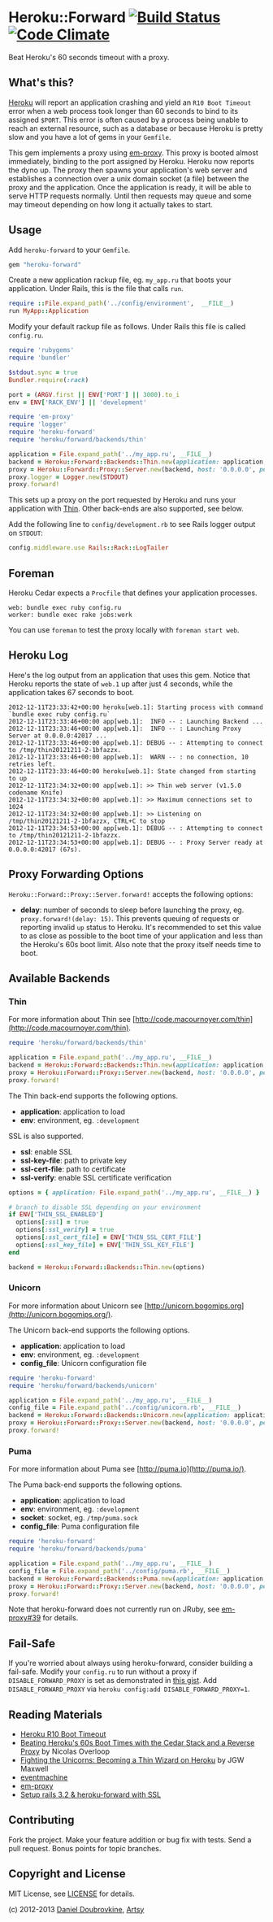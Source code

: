 Heroku::Forward [![Build Status](https://travis-ci.org/dblock/heroku-forward.png?branch=master)](https://travis-ci.org/dblock/heroku-forward) [![Code Climate](https://codeclimate.com/repos/51fa634ec7f3a32cbd015aea/badges/f526a1ee8e357011f8af/gpa.png)](https://codeclimate.com/repos/51fa634ec7f3a32cbd015aea/feed)
===============

Beat Heroku's 60 seconds timeout with a proxy.

What's this?
------------

[Heroku](http://www.heroku.com/) will report an application crashing and yield an `R10 Boot Timeout` error when a web process took longer than 60 seconds to bind to its assigned `$PORT`. This error is often caused by a process being unable to reach an external resource, such as a database or because Heroku is pretty slow and you have a lot of gems in your `Gemfile`.

This gem implements a proxy using [em-proxy](https://github.com/igrigorik/em-proxy). This proxy is booted almost immediately, binding to the port assigned by Heroku. Heroku now reports the dyno up. The proxy then spawns your application's web server and establishes a connection over a unix domain socket (a file) between the proxy and the application. Once the application is ready, it will be able to serve HTTP requests normally. Until then requests may queue and some may timeout depending on how long it actually takes to start.

Usage
-----

Add `heroku-forward` to your `Gemfile`.

``` ruby
gem "heroku-forward"
```

Create a new application rackup file, eg. `my_app.ru` that boots your application. Under Rails, this is the file that calls `run`.

``` ruby
require ::File.expand_path('../config/environment',  __FILE__)
run MyApp::Application
```

Modify your default rackup file as follows. Under Rails this file is called `config.ru`.

``` ruby
require 'rubygems'
require 'bundler'

$stdout.sync = true
Bundler.require(:rack)

port = (ARGV.first || ENV['PORT'] || 3000).to_i
env = ENV['RACK_ENV'] || 'development'

require 'em-proxy'
require 'logger'
require 'heroku-forward'
require 'heroku/forward/backends/thin'

application = File.expand_path('../my_app.ru', __FILE__)
backend = Heroku::Forward::Backends::Thin.new(application: application, env: env)
proxy = Heroku::Forward::Proxy::Server.new(backend, host: '0.0.0.0', port: port)
proxy.logger = Logger.new(STDOUT)
proxy.forward!
```

This sets up a proxy on the port requested by Heroku and runs your application with [Thin](http://code.macournoyer.com/thin). Other back-ends are also supported, see below.

Add the following line to `config/development.rb` to see Rails logger output on `STDOUT`:

```ruby
config.middleware.use Rails::Rack::LogTailer
```

Foreman
-------

Heroku Cedar expects a `Procfile` that defines your application processes.

```
web: bundle exec ruby config.ru
worker: bundle exec rake jobs:work
```

You can use `foreman` to test the proxy locally with `foreman start web`.

Heroku Log
----------

Here's the log output from an application that uses this gem. Notice that Heroku reports the state of `web.1` up after just 4 seconds, while the application takes 67 seconds to boot.

```
2012-12-11T23:33:42+00:00 heroku[web.1]: Starting process with command `bundle exec ruby config.ru`
2012-12-11T23:33:46+00:00 app[web.1]:  INFO -- : Launching Backend ...
2012-12-11T23:33:46+00:00 app[web.1]:  INFO -- : Launching Proxy Server at 0.0.0.0:42017 ...
2012-12-11T23:33:46+00:00 app[web.1]: DEBUG -- : Attempting to connect to /tmp/thin20121211-2-1bfazzx.
2012-12-11T23:33:46+00:00 app[web.1]:  WARN -- : no connection, 10 retries left.
2012-12-11T23:33:46+00:00 heroku[web.1]: State changed from starting to up
2012-12-11T23:34:32+00:00 app[web.1]: >> Thin web server (v1.5.0 codename Knife)
2012-12-11T23:34:32+00:00 app[web.1]: >> Maximum connections set to 1024
2012-12-11T23:34:32+00:00 app[web.1]: >> Listening on /tmp/thin20121211-2-1bfazzx, CTRL+C to stop
2012-12-11T23:34:53+00:00 app[web.1]: DEBUG -- : Attempting to connect to /tmp/thin20121211-2-1bfazzx.
2012-12-11T23:34:53+00:00 app[web.1]: DEBUG -- : Proxy Server ready at 0.0.0.0:42017 (67s).
```

Proxy Forwarding Options
------------------------

`Heroku::Forward::Proxy::Server.forward!` accepts the following options:

* **delay**: number of seconds to sleep before launching the proxy, eg. `proxy.forward!(delay: 15)`. This prevents queuing of requests or reporting invalid `up` status to Heroku. It's recommended to set this value to as close as possible to the boot time of your application and less than the Heroku's 60s boot limit. Also note that the proxy itself needs time to boot.

Available Backends
------------------

### Thin

For more information about Thin see [http://code.macournoyer.com/thin](http://code.macournoyer.com/thin).

``` ruby
require 'heroku/forward/backends/thin'

application = File.expand_path('../my_app.ru', __FILE__)
backend = Heroku::Forward::Backends::Thin.new(application: application, env: env)
proxy = Heroku::Forward::Proxy::Server.new(backend, host: '0.0.0.0', port: port)
proxy.forward!
```

The Thin back-end supports the following options.

* **application**: application to load
* **env**: environment, eg. `:development`

SSL is also supported.

* **ssl**: enable SSL
* **ssl-key-file**: path to private key
* **ssl-cert-file**: path to certificate
* **ssl-verify**: enable SSL certificate verification

```ruby
options = { application: File.expand_path('../my_app.ru', __FILE__) }

# branch to disable SSL depending on your environment
if ENV['THIN_SSL_ENABLED']
  options[:ssl] = true
  options[:ssl_verify] = true
  options[:ssl_cert_file] = ENV['THIN_SSL_CERT_FILE']
  options[:ssl_key_file] = ENV['THIN_SSL_KEY_FILE']
end

backend = Heroku::Forward::Backends::Thin.new(options)
```

### Unicorn

For more information about Unicorn see [http://unicorn.bogomips.org](http://unicorn.bogomips.org/).

The Unicorn back-end supports the following options.

* **application**: application to load
* **env**: environment, eg. `:development`
* **config_file**: Unicorn configuration file

```ruby
require 'heroku-forward'
require 'heroku/forward/backends/unicorn'

application = File.expand_path('../my_app.ru', __FILE__)
config_file = File.expand_path('../config/unicorn.rb', __FILE__)
backend = Heroku::Forward::Backends::Unicorn.new(application: application, env: env, config_file: config_file)
proxy = Heroku::Forward::Proxy::Server.new(backend, host: '0.0.0.0', port: port)
proxy.forward!
```

### Puma

For more information about Puma see [http://puma.io](http://puma.io/).

The Puma back-end supports the following options.

* **application**: application to load
* **env**: environment, eg. `:development`
* **socket**: socket, eg. `/tmp/puma.sock`
* **config_file**: Puma configuration file

```ruby
require 'heroku-forward'
require 'heroku/forward/backends/puma'

application = File.expand_path('../my_app.ru', __FILE__)
config_file = File.expand_path('../config/puma.rb', __FILE__)
backend = Heroku::Forward::Backends::Puma.new(application: application, env: env, config_file: config_file)
proxy = Heroku::Forward::Proxy::Server.new(backend, host: '0.0.0.0', port: port)
proxy.forward!
```

Note that heroku-forward does not currently run on JRuby, see [em-proxy#39](https://github.com/igrigorik/em-proxy/issues/39) for details.

Fail-Safe
---------

If you're worried about always using heroku-forward, consider building a fail-safe. Modify your `config.ru` to run without a proxy if `DISABLE_FORWARD_PROXY` is set as demonstrated in [this gist](https://gist.github.com/4263488). Add `DISABLE_FORWARD_PROXY` via `heroku config:add DISABLE_FORWARD_PROXY=1`.

Reading Materials
-----------------

* [Heroku R10 Boot Timeout](https://devcenter.heroku.com/articles/error-codes#r10-boot-timeout)
* [Beating Heroku's 60s Boot Times with the Cedar Stack and a Reverse Proxy](http://noverloop.be/beating-herokus-60s-boot-times-with-the-cedar-stack-and-a-reverse-proxy/) by Nicolas Overloop
* [Fighting the Unicorns: Becoming a Thin Wizard on Heroku](http://jgwmaxwell.com/fighting-the-unicorns-becoming-a-thin-wizard-on-heroku/) by JGW Maxwell
* [eventmachine](https://github.com/eventmachine/eventmachine)
* [em-proxy](https://github.com/igrigorik/em-proxy)
* [Setup rails 3.2 & heroku-forward with SSL](https://gist.github.com/4540602)

Contributing
------------

Fork the project. Make your feature addition or bug fix with tests. Send a pull request. Bonus points for topic branches.

Copyright and License
---------------------

MIT License, see [LICENSE](http://github.com/dblock/heroku-forward/raw/master/LICENSE.md) for details.

(c) 2012-2013 [Daniel Doubrovkine](http://github.com/dblock), [Artsy](http://artsy.github.com)
